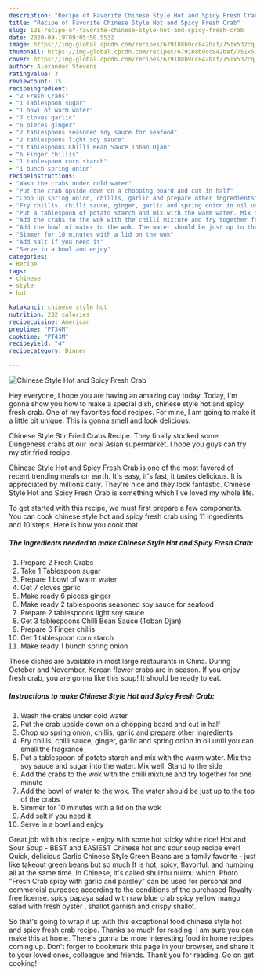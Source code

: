 ```yaml
---
description: "Recipe of Favorite Chinese Style Hot and Spicy Fresh Crab"
title: "Recipe of Favorite Chinese Style Hot and Spicy Fresh Crab"
slug: 121-recipe-of-favorite-chinese-style-hot-and-spicy-fresh-crab
date: 2020-09-19T09:05:50.553Z
image: https://img-global.cpcdn.com/recipes/679188b9cc842baf/751x532cq70/chinese-style-hot-and-spicy-fresh-crab-recipe-main-photo.jpg
thumbnail: https://img-global.cpcdn.com/recipes/679188b9cc842baf/751x532cq70/chinese-style-hot-and-spicy-fresh-crab-recipe-main-photo.jpg
cover: https://img-global.cpcdn.com/recipes/679188b9cc842baf/751x532cq70/chinese-style-hot-and-spicy-fresh-crab-recipe-main-photo.jpg
author: Alexander Stevens
ratingvalue: 3
reviewcount: 15
recipeingredient:
- "2 Fresh Crabs"
- "1 Tablespoon sugar"
- "1 bowl of warm water"
- "7 cloves garlic"
- "6 pieces ginger"
- "2 tablespoons seasoned soy sauce for seafood"
- "2 tablespoons light soy sauce"
- "3 tablespoons Chilli Bean Sauce Toban Djan"
- "6 Finger chillis"
- "1 tablespoon corn starch"
- "1 bunch spring onion"
recipeinstructions:
- "Wash the crabs under cold water"
- "Put the crab upside down on a chopping board and cut in half"
- "Chop up spring onion, chillis, garlic and prepare other ingredients"
- "Fry chillis, chilli sauce, ginger, garlic and spring onion in oil until you can smell the fragrance"
- "Put a tablespoon of potato starch and mix with the warm water. Mix the soy sauce and sugar into the water. Mix well. Stand to the side"
- "Add the crabs to the wok with the chilli mixture and fry together for one minute"
- "Add the bowl of water to the wok. The water should be just up to the top of the crabs"
- "Simmer for 10 minutes with a lid on the wok"
- "Add salt if you need it"
- "Serve in a bowl and enjoy"
categories:
- Recipe
tags:
- chinese
- style
- hot

katakunci: chinese style hot 
nutrition: 232 calories
recipecuisine: American
preptime: "PT34M"
cooktime: "PT43M"
recipeyield: "4"
recipecategory: Dinner

---
```



![Chinese Style Hot and Spicy Fresh Crab](https://img-global.cpcdn.com/recipes/679188b9cc842baf/751x532cq70/chinese-style-hot-and-spicy-fresh-crab-recipe-main-photo.jpg)

Hey everyone, I hope you are having an amazing day today. Today, I'm gonna show you how to make a special dish, chinese style hot and spicy fresh crab. One of my favorites food recipes. For mine, I am going to make it a little bit unique. This is gonna smell and look delicious.

Chinese Style Stir Fried Crabs Recipe. They finally stocked some Dungeness crabs at our local Asian supermarket. I hope you guys can try my stir fried recipe.

Chinese Style Hot and Spicy Fresh Crab is one of the most favored of recent trending meals on earth. It's easy, it's fast, it tastes delicious. It is appreciated by millions daily. They're nice and they look fantastic. Chinese Style Hot and Spicy Fresh Crab is something which I've loved my whole life.


To get started with this recipe, we must first prepare a few components. You can cook chinese style hot and spicy fresh crab using 11 ingredients and 10 steps. Here is how you cook that.

<!--inarticleads1-->

##### The ingredients needed to make Chinese Style Hot and Spicy Fresh Crab:

1. Prepare 2 Fresh Crabs
1. Take 1 Tablespoon sugar
1. Prepare 1 bowl of warm water
1. Get 7 cloves garlic
1. Make ready 6 pieces ginger
1. Make ready 2 tablespoons seasoned soy sauce for seafood
1. Prepare 2 tablespoons light soy sauce
1. Get 3 tablespoons Chilli Bean Sauce (Toban Djan)
1. Prepare 6 Finger chillis
1. Get 1 tablespoon corn starch
1. Make ready 1 bunch spring onion


These dishes are available in most large restaurants in China. During October and November, Korean flower crabs are in season. If you enjoy fresh crab, you are gonna like this soup! It should be ready to eat. 

<!--inarticleads2-->

##### Instructions to make Chinese Style Hot and Spicy Fresh Crab:

1. Wash the crabs under cold water
1. Put the crab upside down on a chopping board and cut in half
1. Chop up spring onion, chillis, garlic and prepare other ingredients
1. Fry chillis, chilli sauce, ginger, garlic and spring onion in oil until you can smell the fragrance
1. Put a tablespoon of potato starch and mix with the warm water. Mix the soy sauce and sugar into the water. Mix well. Stand to the side
1. Add the crabs to the wok with the chilli mixture and fry together for one minute
1. Add the bowl of water to the wok. The water should be just up to the top of the crabs
1. Simmer for 10 minutes with a lid on the wok
1. Add salt if you need it
1. Serve in a bowl and enjoy


Great job with this recipe - enjoy with some hot sticky white rice! Hot and Sour Soup - BEST and EASIEST Chinese hot and sour soup recipe ever! Quick, delicious Garlic Chinese Style Green Beans are a family favorite - just like takeout green beans but so much It is hot, spicy, flavorful, and numbing all at the same time. In Chinese, it&#39;s called shuizhu nuirou which. Photo &#34;Fresh Crab spicy with garlic and parsley&#34; can be used for personal and commercial purposes according to the conditions of the purchased Royalty-free license. spicy papaya salad with raw blue crab spicy yellow mango salad with fresh oyster , shallot garnish and crispy shallot. 

So that's going to wrap it up with this exceptional food chinese style hot and spicy fresh crab recipe. Thanks so much for reading. I am sure you can make this at home. There's gonna be more interesting food in home recipes coming up. Don't forget to bookmark this page in your browser, and share it to your loved ones, colleague and friends. Thank you for reading. Go on get cooking!
